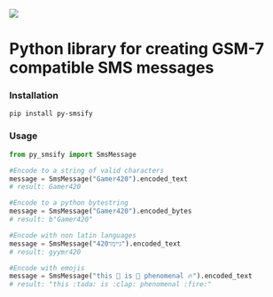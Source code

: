 ![](https://i.imgur.com/xuHAE49.png)
# Python library for creating GSM-7 compatible SMS messages

### Installation
`pip install py-smsify`

### Usage
```python
from py_smsify import SmsMessage

#Encode to a string of valid characters
message = SmsMessage("Gamer420").encoded_text
# result: Gamer420

#Encode to a python bytestring
message = SmsMessage("Gamer420").encoded_bytes
# result: b"Gamer420"

#Encode with non latin languages
message = SmsMessage("גיימר420").encoded_text
# result: gyymr420

#Encode with emojis
message = SmsMessage("this 🎉 is 👏 phenomenal 🔥").encoded_text
# result: "this :tada: is :clap: phenomenal :fire:"
```